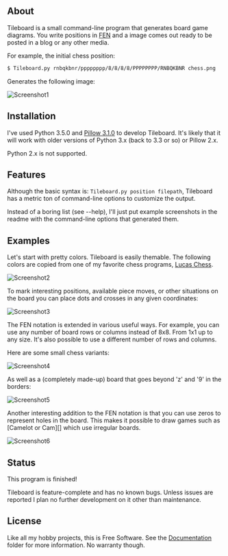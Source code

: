 
## About

Tileboard is a small command-line program that generates board game diagrams.
You write positions in [FEN][] and a image comes out ready to be posted in a blog
or any other media.

[FEN]: https://en.wikipedia.org/wiki/Forsyth-Edwards_Notation

For example, the initial chess position:

```bash
$ Tileboard.py rnbqkbnr/pppppppp/8/8/8/8/PPPPPPPP/RNBQKBNR chess.png
```

Generates the following image:

![Screenshot1](https://raw.github.com/Beluki/Tileboard/master/Screenshot/Screenshot1.png)

## Installation

I've used Python 3.5.0 and [Pillow 3.1.0][] to develop Tileboard. It's likely that it
will work with older versions of Python 3.x (back to 3.3 or so) or Pillow 2.x.

Python 2.x is not supported.

[Pillow 3.1.0]: https://pypi.python.org/pypi/Pillow/3.1.0

## Features

Although the basic syntax is: `Tileboard.py position filepath`, Tileboard
has a metric ton of command-line options to customize the output.

Instead of a boring list (see --help), I'll just put example screenshots in the readme
with the command-line options that generated them.

## Examples

Let's start with pretty colors. Tileboard is easily themable. The following colors
are copied from one of my favorite chess programs, [Lucas Chess][].

[Lucas Chess]: https://www-lucaschess.rhcloud.com/index.html

![Screenshot2](https://raw.github.com/Beluki/Tileboard/master/Screenshot/Screenshot2.png)

To mark interesting positions, available piece moves, or other situations on the board
you can place dots and crosses in any given coordinates:

![Screenshot3](https://raw.github.com/Beluki/Tileboard/master/Screenshot/Screenshot3.png)

The FEN notation is extended in various useful ways. For example, you can use any number
of board rows or columns instead of 8x8. From 1x1 up to any size. It's also possible to
use a different number of rows and columns.

Here are some small chess variants:

![Screenshot4](https://raw.github.com/Beluki/Tileboard/master/Screenshot/Screenshot4.png)

As well as a (completely made-up) board that goes beyond 'z' and '9' in the borders:

![Screenshot5](https://raw.github.com/Beluki/Tileboard/master/Screenshot/Screenshot5.png)

Another interesting addition to the FEN notation is that you can use zeros to represent holes
in the board. This makes it possible to draw games such as [Camelot or Cam][] which use irregular
boards.

![Screenshot6](https://raw.github.com/Beluki/Tileboard/master/Screenshot/Screenshot6.png)

## Status

This program is finished!

Tileboard is feature-complete and has no known bugs. Unless issues are reported
I plan no further development on it other than maintenance.

## License

Like all my hobby projects, this is Free Software. See the [Documentation][]
folder for more information. No warranty though.

[Documentation]: https://github.com/Beluki/Tileboard/tree/master/Documentation

